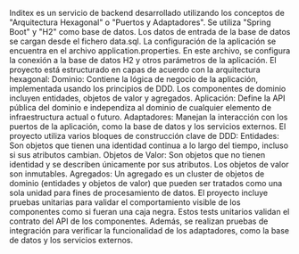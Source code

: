 Inditex es un servicio de backend desarrollado utilizando los conceptos de "Arquitectura Hexagonal" o "Puertos y Adaptadores".
Se utiliza "Spring Boot" y "H2" como base de datos. Los datos de entrada de la base de datos se cargan desde el fichero data.sql.
La configuración de la aplicación se encuentra en el archivo application.properties. En este archivo, se configura la conexión a la base de datos H2 y otros parámetros de la aplicación.
El proyecto está estructurado en capas de acuerdo con la arquitectura hexagonal:
Dominio: Contiene la lógica de negocio de la aplicación, implementada usando los principios de DDD. Los componentes de dominio incluyen entidades, objetos de valor y agregados.
Aplicación: Define la API pública del dominio e independiza al dominio de cualquier elemento de infraestructura actual o futuro.
Adaptadores: Manejan la interacción con los puertos de la aplicación, como la base de datos y los servicios externos.
El proyecto utiliza varios bloques de construcción clave de DDD:
Entidades: Son objetos que tienen una identidad continua a lo largo del tiempo, incluso si sus atributos cambian.
Objetos de Valor: Son objetos que no tienen identidad y se describen únicamente por sus atributos. Los objetos de valor son inmutables.
Agregados: Un agregado es un cluster de objetos de dominio (entidades y objetos de valor) que pueden ser tratados como una sola unidad para fines de procesamiento de datos.
El proyecto incluye pruebas unitarias para validar el comportamiento visible de los componentes como si fueran una caja negra. 
Estos tests unitarios validan el contrato del API de los componentes. 
Además, se realizan pruebas de integración para verificar la funcionalidad de los adaptadores, como la base de datos y los servicios externos.

